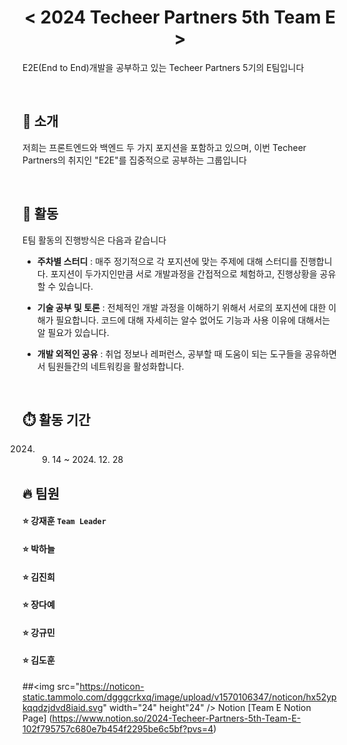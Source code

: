 <h1 align="center"><  2024 Techeer Partners 5th Team E  ></h1>

<p algin="center">E2E(End to End)개발을 공부하고 있는 Techeer Partners 5기의 E팀입니다</p>

<br/>

## 👾 소개

저희는 프론트엔드와 백엔드 두 가지 포지션을 포함하고 있으며, 이번 Techeer Partners의 취지인 "E2E"를 집중적으로 공부하는 그룹입니다

<br/>

## 📍 활동

E팀 활동의 진행방식은 다음과 같습니다

- **주차별 스터디** : 매주 정기적으로 각 포지션에 맞는 주제에 대해 스터디를 진행합니다. 포지션이 두가지인만큼 서로 개발과정을 간접적으로 체험하고, 진행상황을 공유할 수 있습니다.

- **기술 공부 및 토론** : 전체적인 개발 과정을 이해하기 위해서 서로의 포지션에 대한 이해가 필요합니다. 코드에 대해 자세히는 알수 없어도 기능과 사용 이유에 대해서는 알 필요가 있습니다.

- **개발 외적인 공유** : 취업 정보나 레퍼런스, 공부할 때 도움이 되는 도구들을 공유하면서 팀원들간의 네트워킹을 활성화합니다.

<br/>

## ⏱️ 활동 기간

2024. 09. 14 ~ 2024. 12. 28

## 🔥 팀원

#### ⭐️ 강재훈 `Team Leader` <br/>
#### ⭐️ 박하늘 <br/>
#### ⭐️ 김진희 <br/>
#### ⭐️ 장다예 <br/>
#### ⭐️ 강규민 <br/>
#### ⭐️ 김도훈 <br/>

##<img src="https://noticon-static.tammolo.com/dgggcrkxq/image/upload/v1570106347/noticon/hx52ypkqqdzjdvd8iaid.svg" width="24" height"24" /> Notion
[Team E Notion Page] (https://www.notion.so/2024-Techeer-Partners-5th-Team-E-102f795757c680e7b454f2295be6c5bf?pvs=4)